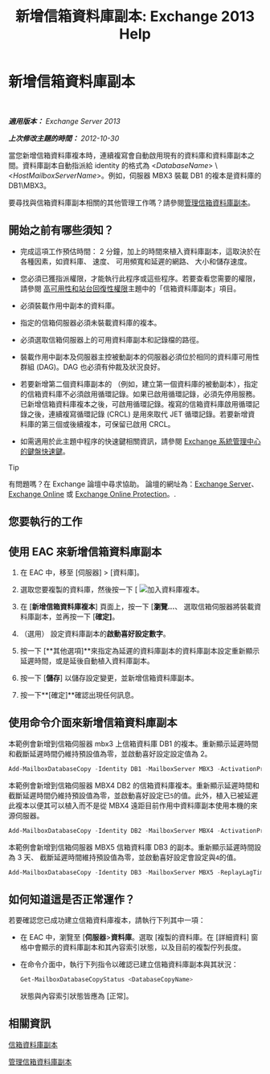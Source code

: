 ﻿---
title: '新增信箱資料庫副本: Exchange 2013 Help'
TOCTitle: 新增信箱資料庫副本
ms:assetid: 784bf48f-8af5-422c-a63f-2f01fc0cf151
ms:mtpsurl: https://technet.microsoft.com/zh-tw/library/Dd298080(v=EXCHG.150)
ms:contentKeyID: 50473558
ms.date: 05/21/2018
mtps_version: v=EXCHG.150
ms.translationtype: MT
---

# 新增信箱資料庫副本

 

_**適用版本：** Exchange Server 2013_

_**上次修改主題的時間：** 2012-10-30_

當您新增信箱資料庫複本時，連續複寫會自動啟用現有的資料庫和資料庫副本之間。資料庫副本自動指派給 identity 的格式為 \<*DatabaseName*\> \\ \<*HostMailboxServerName*\>。例如，伺服器 MBX3 裝載 DB1 的複本是資料庫的 DB1\\MBX3。

要尋找與信箱資料庫副本相關的其他管理工作嗎？請參閱[管理信箱資料庫副本](managing-mailbox-database-copies-exchange-2013-help.md)。

## 開始之前有哪些須知？

  - 完成這項工作預估時間： 2 分鐘，加上的時間來植入資料庫副本，這取決於在各種因素，如資料庫、 速度、 可用頻寬和延遲的網路、 大小和儲存速度。

  - 您必須已獲指派權限，才能執行此程序或這些程序。若要查看您需要的權限，請參閱 [高可用性和站台回復性權限](high-availability-and-site-resilience-permissions-exchange-2013-help.md)主題中的「信箱資料庫副本」項目。

  - 必須裝載作用中副本的資料庫。

  - 指定的信箱伺服器必須未裝載資料庫的複本。

  - 必須選取信箱伺服器上的可用資料庫副本和記錄檔的路徑。

  - 裝載作用中副本及伺服器主控被動副本的伺服器必須位於相同的資料庫可用性群組 (DAG)。DAG 也必須有仲裁及狀況良好。

  - 若要新增第二個資料庫副本的 （例如，建立第一個資料庫的被動副本），指定的信箱資料庫不必須啟用循環記錄。如果已啟用循環記錄，必須先停用服務。已新增信箱資料庫複本之後，可啟用循環記錄。複寫的信箱資料庫啟用循環記錄之後，連續複寫循環記錄 (CRCL) 是用來取代 JET 循環記錄。若要新增資料庫的第三個或後續複本，可保留已啟用 CRCL。

  - 如需適用於此主題中程序的快速鍵相關資訊，請參閱 [Exchange 系統管理中心的鍵盤快速鍵](keyboard-shortcuts-in-the-exchange-admin-center-exchange-online-protection-help.md)。


> [!TIP]  
> 有問題嗎？在 Exchange 論壇中尋求協助。 論壇的網址為：<a href="https://go.microsoft.com/fwlink/p/?linkid=60612">Exchange Server</a>、 <a href="https://go.microsoft.com/fwlink/p/?linkid=267542">Exchange Online</a> 或 <a href="https://go.microsoft.com/fwlink/p/?linkid=285351">Exchange Online Protection</a>。.




## 您要執行的工作

## 使用 EAC 來新增信箱資料庫副本

1.  在 EAC 中，移至 \[伺服器\] \> \[資料庫\]。

2.  選取您要複製的資料庫，然後按一下 \[ ![加入資料庫複本](images/Dd298080.435c15ff-abf2-4de8-b280-f053db1afa13(EXCHG.150).gif "加入資料庫複本")。

3.  在 \[**新增信箱資料庫複本**\] 頁面上，按一下 \[**瀏覽...**、 選取信箱伺服器將裝載資料庫副本，並再按一下 \[**確定\]**。

4.  （選用） 設定資料庫副本的**啟動喜好設定數字**。

5.  按一下 \[**其他選項\]**來指定為延遲的資料庫副本的資料庫副本設定重新顯示延遲時間，或是延後自動植入資料庫副本。

6.  按一下 \[**儲存**\] 以儲存設定變更，並新增信箱資料庫副本。

7.  按一下**\[確定\]**確認出現任何訊息。

## 使用命令介面來新增信箱資料庫副本

本範例會新增到信箱伺服器 mbx3 上信箱資料庫 DB1 的複本。重新顯示延遲時間和截斷延遲時間仍維持預設值為零，並啟動喜好設定設定值為 2。

```powershell
Add-MailboxDatabaseCopy -Identity DB1 -MailboxServer MBX3 -ActivationPreference 2
```

本範例會新增到信箱伺服器 MBX4 DB2 的信箱資料庫複本。重新顯示延遲時間和截斷延遲時間仍維持預設值為零，並啟動喜好設定已`5`的值。此外，植入已被延遲此複本以便其可以植入而不是從 MBX4 遠距目前作用中資料庫副本使用本機的來源伺服器。

```powershell
Add-MailboxDatabaseCopy -Identity DB2 -MailboxServer MBX4 -ActivationPreference 5 -SeedingPostponed
```

本範例會新增到信箱伺服器 MBX5 信箱資料庫 DB3 的副本。重新顯示延遲時間設為 3 天、 截斷延遲時間維持預設值為零，並啟動喜好設定會設定與`4`的值。

```powershell
Add-MailboxDatabaseCopy -Identity DB3 -MailboxServer MBX5 -ReplayLagTime 3.00:00:00 -ActivationPreference 4
```

## 如何知道這是否正常運作？

若要確認您已成功建立信箱資料庫複本，請執行下列其中一項：

  - 在 EAC 中，瀏覽至 \[**伺服器**\>**資料庫**。選取 \[複製的資料庫。在 \[詳細資料\] 窗格中會顯示的資料庫副本和其內容索引狀態，以及目前的複製佇列長度。

  - 在命令介面中，執行下列指令以確認已建立信箱資料庫副本與其狀況：
    
    ```powershell
    Get-MailboxDatabaseCopyStatus <DatabaseCopyName>
    ```
    
    狀態與內容索引狀態皆應為 \[正常\]。

## 相關資訊

[信箱資料庫副本](mailbox-database-copies-exchange-2013-help.md)

[管理信箱資料庫副本](managing-mailbox-database-copies-exchange-2013-help.md)

